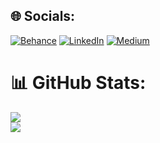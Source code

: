 ## 🌐 Socials:
[![Behance](https://img.shields.io/badge/Behance-1769ff?logo=behance&logoColor=white)](https://behance.net/thakshanavindu) [![LinkedIn](https://img.shields.io/badge/LinkedIn-%230077B5.svg?logo=linkedin&logoColor=white)](https://linkedin.com/in/navindu-rathnayaka) [![Medium](https://img.shields.io/badge/Medium-12100E?logo=medium&logoColor=white)](https://medium.com/@navindu_rathnayaka) 

# 📊 GitHub Stats:
![](https://github-readme-streak-stats.herokuapp.com/?user=NavinduD&theme=dark&hide_border=false)<br/>
![](https://github-readme-stats.vercel.app/api/top-langs/?username=NavinduD&theme=dark&hide_border=false&include_all_commits=false&count_private=false&layout=compact)


